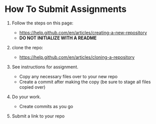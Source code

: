 # How To Submit Assignments

1.  Follow the steps on this page: 

    * https://help.github.com/en/articles/creating-a-new-repository
    * __DO NOT INITIALIZE WITH A README__
1.  clone the repo:

    * https://help.github.com/en/articles/cloning-a-repository
1. See instructions for assignment.

    * Copy any necessary files over to your new repo
    * Create a commit after making the copy (be sure to stage all files copied
      over)
1. Do your work.

    * Create commits as you go
1. Submit a link to your repo
